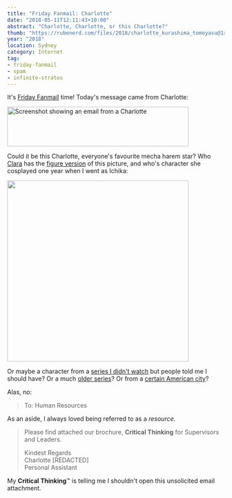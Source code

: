 ```yaml
---
title: "Friday Fanmail: Charlotte"
date: "2018-05-11T12:11:43+10:00"
abstract: "Charlotte, Charlotte, or this Charlotte?"
thumb: "https://rubenerd.com/files/2018/charlotte_kurashima_tomoyasu@1x.jpg"
year: "2018"
location: Sydney
category: Internet
tag:
- friday-fanmail
- spam
- infinite-stratos
---
```

It's [Friday Fanmail] time! Today's message came from Charlotte:

<p><img src="https://rubenerd.com/files/2018/charlotte-email.png" alt="Screenshot showing an email from a Charlotte" style="width:420px; height:92px;" /></p>

Could it be this Charlotte, everyone's favourite mecha harem star? Who [Clara] has the [figure version] of this picture, and who's character she cosplayed one year when I went as Ichika:

<p><img src="https://rubenerd.com/files/2018/charlotte_kurashima_tomoyasu@1x.jpg" srcset="https://rubenerd.com/files/2018/charlotte_kurashima_tomoyasu@1x.jpg 1x, https://rubenerd.com/files/2018/charlotte_kurashima_tomoyasu@2x.jpg 2x" alt="" style="width:420px" /></p>

Or maybe a character from a [series I didn't watch] but people told me I should have? Or a much [older series]? Or from a [certain American city]?

Alas, no:

> To: Human Resources

As an aside, I always loved being referred to as a *resource*.

> Please find attached our brochure, **Critical Thinking** for Supervisors and Leaders.
> 
> Kindest Regards  
> Charlotte [REDACTED]  
> Personal Assistant

My **Critical Thinking**&trade; is telling me I shouldn't open this unsolicited email attachment.

[Clara]: https://www.instagram.com/kirisviel/
[figure version]: https://myfigurecollection.net/item/110164 "MyFigureCollection: IS: Infinite Stratos - Charlotte Dunois - 4-Leaves - 1/7 - Bunny Style (Kotobukiya, Media Factory)"
[series I didn't watch]: https://myanimelist.net/anime/28999/Charlotte?q=charlotte "MyAnimeList: Charlotte"
[certain American city]: https://en.wikipedia.org/wiki/Charlotte%2C_North_Carolina "Wikipedia: Charlotte, North Carolina"
[older series]: https://myanimelist.net/anime/3196/Wakakusa_no_Charlotte "MyAnimeList: Wakakusa no Charlotte"
[Friday fanmail]: https://rubenerd.com/tag/spam/ "Posts tagged with spam"

